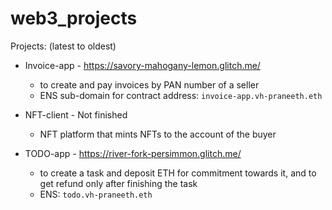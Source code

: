 # web3_projects

Projects:  (latest to oldest)

- Invoice-app - https://savory-mahogany-lemon.glitch.me/
	- to create and pay invoices by PAN number of a seller
	- ENS sub-domain for contract address: `invoice-app.vh-praneeth.eth`

- NFT-client - Not finished
	- NFT platform that mints NFTs to the account of the buyer

- TODO-app - https://river-fork-persimmon.glitch.me/
	- to create a task and deposit ETH for commitment towards it, and to get refund only after finishing the task
	- ENS: `todo.vh-praneeth.eth`
